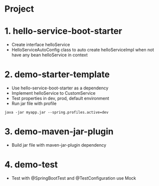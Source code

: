 # Project

# 1. hello-service-boot-starter
- Create interface helloService
- HelloServiceAutoConfig class to auto create helloServiceImpl when not have any bean helloService in context

# 2. demo-starter-template
- Use hello-service-boot-starter as a dependency
- Implement helloService to CustomService
- Test properties in dev, prod, default environment
- Run jar file with profile

```
java -jar myapp.jar --spring.profiles.active=dev
```

# 3. demo-maven-jar-plugin
- Build jar file with maven-jar-plugin dependency

# 4. demo-test
- Test with @SpringBootTest and  @TestConfiguration use Mock


